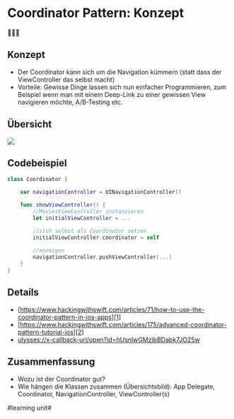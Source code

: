 # Coordinator Pattern: Konzept
👨🏻‍💼

## Konzept
- Der Coordinator kann sich um die Navigation kümmern (statt dass der ViewController das selbst macht)
- Vorteile: Gewisse Dinge lassen sich nun einfacher Programmieren, zum Beispiel wenn man mit einem Deep-Link zu einer gewissen View navigieren möchte, A/B-Testing etc.

## Übersicht
![][image-1]

## Codebeispiel
```swift
class Coordinator {

    var navigationController = UINavigationController()

    func showViewController() {
		//MoviesViewController instanzieren
        let initialViewController = ...

		//sich selbst als Coordinator setzen
        initialViewController.coordinator = self
	
		//anzeigen	
		navigationController.pushViewController(...)
    }
}
```

## Details

- [https://www.hackingwithswift.com/articles/71/how-to-use-the-coordinator-pattern-in-ios-apps][1]
- [https://www.hackingwithswift.com/articles/175/advanced-coordinator-pattern-tutorial-ios][2]
- [ulysses://x-callback-url/open?id=hUsnlwGMzjbBDabk7JO25w][3]

## Zusammenfassung
- Wozu ist der Coordinator gut?
- Wie hängen die Klassen zusammen (Übersichtsbild): App Delegate, Coordinator, NavigationController, ViewController(s)

[1]:	https://www.hackingwithswift.com/articles/71/how-to-use-the-coordinator-pattern-in-ios-apps
[2]:	https://www.hackingwithswift.com/articles/175/advanced-coordinator-pattern-tutorial-ios
[3]:	ulysses://x-callback-url/open?id=hUsnlwGMzjbBDabk7JO25w

[image-1]:	assets/DraggedImage.tiff

#learning unit#